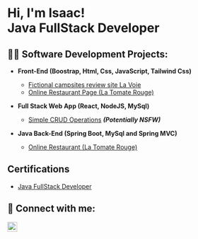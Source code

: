 <h1>Hi, I'm Isaac! <br/><a>Java FullStack Developer</a></h1>

<h2>👨‍💻 Software Development Projects:</h2>

- <b>Front-End (Boostrap, Html, Css, JavaScript, Tailwind Css)</b>
  - [Fictional campsites review site La Voie ](https://github.com/IsaacAdude/FictionalCampsiteLaVoie)
  - [Online Restaurant Page (La Tomate Rouge) ](https://github.com/IsaacAdude/RestaurantLaTomateRouge)
    
- <b>Full Stack Web App (React, NodeJS, MySql)</b>
  - [Simple CRUD Operations](https://github.com/joshmadakor1/4chan-Image-Analysis-Middleware-C964) <b><i>(Potentially NSFW)</b></i>
- <b>Java Back-End (Spring Boot, MySql and Spring MVC)</b>
  - [Online Restaurant (La Tomate Rouge)](https://github.com/joshmadakor1/PowerShell-Integrity-FIM)

<h2>Certifications</h2>

- [Java FullStack Developer](https://www.youtube.com/watch?v=a83ASGn_V_s)


<h2> 🤳 Connect with me:</h2>

[<img align="left" alt="IsaacAdude | LinkedIn" width="22px" src="https://cdn.jsdelivr.net/npm/simple-icons@v3/icons/linkedin.svg" />][linkedin]



[linkedin]: www.linkedin.com/in/isaac-adude

<!--
**isaacadude/isaacadude** is a ✨ _special_ ✨ repository because its `README.md` (this file) appears on your GitHub profile.

Here are some ideas to get you started:

- 🔭 I’m currently working on ...
- 🌱 I’m currently learning ...
- 👯 I’m looking to collaborate on ...
- 🤔 I’m looking for help with ...
- 💬 Ask me about ...
- 📫 How to reach me: ...
- 😄 Pronouns: ...
- ⚡ Fun fact: ...
-->
